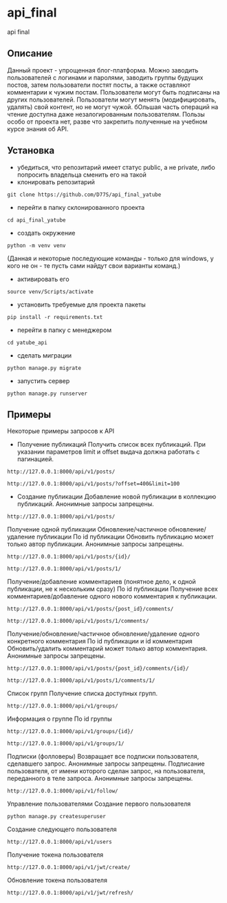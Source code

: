 # api_final
api final

## Описание
Данный проект - упрощенная блог-платформа. Можно заводить пользователей с логинами и паролями, заводить группы будущих постов, затем пользователи постят посты, а также оставляют комментарии к чужим постам. Пользователи могут быть подписаны на других пользователей. Пользователи могут менять (модифицировать, удалять) свой контент, но не могут чужой. бОльшая часть операций на чтение доступна даже незалогированным пользователям.
Пользы особо от проекта нет, разве что закрепить полученные на учебном курсе знания об API.

## Установка
- убедиться, что репозитарий имеет статус public, а не private, либо попросить владельца сменить его на такой
- клонировать репозитарий
```
git clone https://github.com/D77S/api_final_yatube
```
- перейти в папку склонированного проекта
```
cd api_final_yatube
```
- создать окружение
```
python -m venv venv
```
(Данная и некоторые последующие команды - только для windows, у кого не он - те пусть сами найдут свои варианты команд.)
- активировать его
```
source venv/Scripts/activate
```
- установить требуемые для проекта пакеты
```
pip install -r requirements.txt
```
- перейти в папку с менеджером
```
cd yatube_api
```
- сделать миграции
```
python manage.py migrate
```
- запустить сервер
```
python manage.py runserver
```

## Примеры
Некоторые примеры запросов к API

- Получение публикаций
Получить список всех публикаций. При указании параметров limit и offset выдача должна работать с пагинацией.
```
http://127.0.0.1:8000/api/v1/posts/
```
```
http://127.0.0.1:8000/api/v1/posts/?offset=400&limit=100
```
- Создание публикации
Добавление новой публикации в коллекцию публикаций. Анонимные запросы запрещены.
```
http://127.0.0.1:8000/api/v1/posts/
```
Получение одной публикации
Обновление/частичное обновление/удаление публикации
По id публикации
Обновить публикацию может только автор публикации. Анонимные запросы запрещены.
```
http://127.0.0.1:8000/api/v1/posts/{id}/
```
```
http://127.0.0.1:8000/api/v1/posts/1/
```
Получение/добавление комментариев (понятное дело, к одной публикации, не к нескольким сразу)
По id публикации
Получение всех комментариев/добавление одного нового комментария к публикации.
```
http://127.0.0.1:8000/api/v1/posts/{post_id}/comments/
```
```
http://127.0.0.1:8000/api/v1/posts/1/comments/
```
Получение/обновление/частичное обновление/удаление одного конкретного комментария
По id публикации и id комментария
Обновить/удалить комментарий может только автор комментария. Анонимные запросы запрещены.
```
http://127.0.0.1:8000/api/v1/posts/{post_id}/comments/{id}/
```
```
http://127.0.0.1:8000/api/v1/posts/1/comments/1/
```
Список групп
Получение списка доступных групп.
```
http://127.0.0.1:8000/api/v1/groups/
```
Информация о группе
По id группы
```
http://127.0.0.1:8000/api/v1/groups/{id}/
```
```
http://127.0.0.1:8000/api/v1/groups/1/
```
Подписки (фолловеры)
Возвращает все подписки пользователя, сделавшего запрос. Анонимные запросы запрещены.
Подписание пользователя, от имени которого сделан запрос, на пользователя, переданного в теле запроса. Анонимные запросы запрещены.
```
http://127.0.0.1:8000/api/v1/follow/
```
Управление пользователями
Создание первого пользователя
```
python manage.py createsuperuser
```

Создание следующего пользователя
```
http://127.0.0.1:8000/api/v1/users
```
Получение токена пользователя
```
http://127.0.0.1:8000/api/v1/jwt/create/
```
Обновление токена пользователя
```
http://127.0.0.1:8000/api/v1/jwt/refresh/
```
